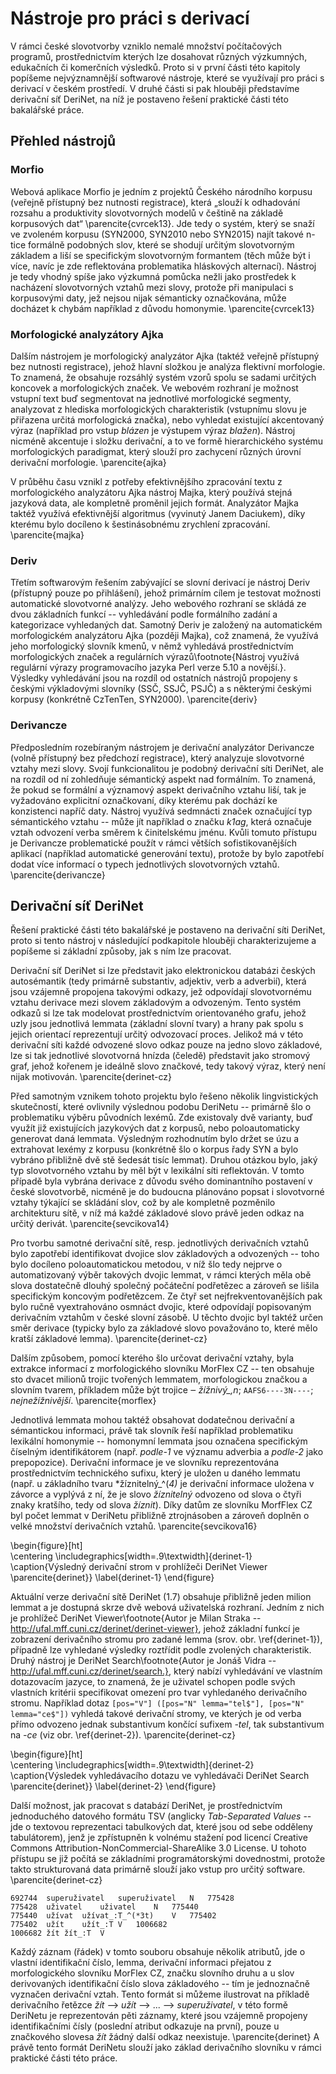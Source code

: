 
# Nástroje pro práci s derivací

V rámci české slovotvorby vzniklo nemalé množství počítačových programů, prostřednictvím kterých lze dosahovat různých výzkumných, edukačních či komerčních výsledků. Proto si v první části této kapitoly popíšeme nejvýznamnější softwarové nástroje, které se využívají pro práci s derivací v českém prostředí. V druhé části si pak hlouběji představíme derivační síť DeriNet, na níž je postaveno řešení praktické části této bakalářské práce.

## Přehled nástrojů

### Morfio

Webová aplikace Morfio je jedním z projektů Českého národního korpusu (veřejně přístupný bez nutnosti registrace), která „slouží k odhadování rozsahu a produktivity slovotvorných modelů v češtině na základě korpusových dat“ \parencite{cvrcek13}. Jde tedy o systém, který se snaží ve zvoleném korpusu (SYN2000, SYN2010 nebo SYN2015) najít takové n-tice formálně podobných slov, které se shodují určitým slovotvorným základem a liší se specifickým slovotvorným formantem (těch může být i více, navíc je zde reflektována problematika hláskových alternací). Nástroj je tedy vhodný spíše jako výzkumná pomůcka nežli jako prostředek k nacházení slovotvorných vztahů mezi slovy,  protože při manipulaci s korpusovými daty, jež nejsou nijak sémanticky označkována, může docházet k chybám například z důvodu homonymie. \parencite{cvrcek13}

### Morfologické analyzátory Ajka

Dalším nástrojem je morfologický analyzátor Ajka (taktéž veřejně přístupný bez nutnosti registrace), jehož hlavní složkou je analýza flektivní morfologie. To znamená, že obsahuje rozsáhlý systém vzorů spolu se sadami určitých koncovek a morfologických značek. Ve webovém rozhraní je možnost vstupní text buď segmentovat na jednotlivé morfologické segmenty, analyzovat z hlediska morfologických charakteristik (vstupnímu slovu je přiřazena určitá morfologická značka), nebo vyhledat existující akcentovaný výraz (například pro vstup *blázen* je výstupem výraz *blažen*).  Nástroj nicméně akcentuje i složku derivační, a to ve formě hierarchického systému morfologických paradigmat, který slouží pro zachycení různých úrovní derivační morfologie. \parencite{ajka}

V průběhu času vznikl z potřeby efektivnějšího zpracování textu z morfologického analyzátoru Ajka nástroj Majka, který používá stejná jazyková data, ale kompletně proměnil jejich formát. Analyzátor Majka taktéž využívá efektivnější algoritmus (vyvinutý Janem Daciukem), díky kterému bylo docíleno k šestinásobnému zrychlení zpracování. \parencite{majka}

### Deriv

Třetím softwarovým řešením zabývající se slovní derivací je nástroj Deriv (přístupný pouze po přihlášení), jehož primárním cílem je testovat možnosti automatické slovotvorné analýzy. Jeho webového rozhraní se skládá ze dvou základních funkcí -- vyhledávání podle formálního zadání a kategorizace vyhledaných dat. Samotný Deriv je založený na automatickém morfologickém analyzátoru Ajka (později Majka), což znamená, že využívá jeho morfologický slovník kmenů, v němž vyhledává prostřednictvím morfologických značek a regulárních výrazů\footnote{Nástroj využívá regulární výrazy programovacího jazyka Perl verze 5.10 a novější.}. Výsledky vyhledávání jsou na rozdíl od ostatních nástrojů propojeny s českými výkladovými slovníky (SSČ, SSJČ, PSJČ) a s některými českými korpusy (konkrétně CzTenTen, SYN2000). \parencite{deriv}

### Derivancze

Předposledním rozebíraným nástrojem je derivační analyzátor Derivancze (volně přístupný bez předchozí registrace), který analyzuje slovotvorné vztahy mezi slovy. Svojí funkcionalitou je podobný derivační síti DeriNet, ale na rozdíl od ní zohledňuje sémantický aspekt nad formálním. To znamená, že pokud se formální a významový aspekt derivačního vztahu liší, tak je vyžadováno explicitní označkovaní, díky kterému pak dochází ke konzistenci napříč daty. Nástroj využívá sedmnácti značek označující typ sémantického vztahu -- může jít  například o značku *k1ag*, která označuje vztah odvození verba směrem k činitelskému jménu. Kvůli tomuto přístupu je Derivancze problematické použít v rámci větších sofistikovanějších aplikací (například automatické generování textu), protože by bylo zapotřebí dodat více informací o typech jednotlivých slovotvorných vztahů. \parencite{derivancze}

## Derivační síť DeriNet

Řešení praktické části této bakalářské je postaveno na derivační síti DeriNet, proto si tento nástroj  v následující podkapitole hlouběji charakterizujeme a popíšeme si základní způsoby, jak s ním lze pracovat.

Derivační síť DeriNet si lze představit jako elektronickou databázi českých autosémantik (tedy primárně substantiv, adjektiv, verb a adverbií), která jsou vzájemně propojena takovými odkazy, jež odpovídají slovotvornému vztahu derivace mezi slovem základovým a odvozeným. Tento systém odkazů si lze tak modelovat prostřednictvím orientovaného grafu, jehož uzly jsou jednotlivá lemmata (základní slovní tvary) a hrany pak spolu s jejich orientací reprezentují určitý odvozovací proces. Jelikož má v této derivační síti každé odvozené slovo odkaz pouze na jedno slovo základové, lze si tak jednotlivé slovotvorná hnízda (čeledě) představit jako stromový graf, jehož kořenem je ideálně slovo značkové, tedy takový výraz, který není nijak motivován. \parencite{derinet-cz}

Před samotným vznikem tohoto projektu bylo řešeno několik lingvistických skutečností, které ovlivnily výslednou podobu DeriNetu -- primárně šlo o problematiku výběru původních lexémů. Zde existovaly dvě varianty, buď využít již existujících jazykových dat z korpusů, nebo poloautomaticky generovat daná lemmata. Výsledným rozhodnutím bylo držet se úzu a extrahovat lexémy z korpusu (konkrétně šlo o korpus řady SYN a bylo vybráno přibližně dvě stě šedesát tisíc lemmat). Druhou otázkou bylo, jaký typ slovotvorného vztahu by měl být v lexikální síti reflektován. V tomto případě byla vybrána derivace z důvodu svého dominantního postavení v české slovotvorbě, nicméně je do budoucna plánováno popsat i slovotvorné vztahy týkající se skládání slov, což by ale kompletně pozměnilo architekturu sítě, v níž má každé základové slovo právě jeden odkaz na určitý derivát. \parencite{sevcikova14}

Pro tvorbu samotné derivační sítě, resp. jednotlivých derivačních vztahů bylo zapotřebí identifikovat dvojice slov základových a odvozených -- toho bylo docíleno poloautomatickou metodou, v níž šlo tedy nejprve o automatizovaný výběr takových dvojic lemmat, v rámci kterých měla obě slova dostatečně dlouhý společný počáteční podřetězec a zároveň se lišila specifickým koncovým podřetězcem. Ze čtyř set nejfrekventovanějších pak bylo ručně vyextrahováno osmnáct dvojic, které odpovídají popisovaným derivačním vztahům v české slovní zásobě. U těchto dvojic byl taktéž určen směr derivace (typicky bylo za základové slovo považováno to, které mělo kratší základové lemma). \parencite{derinet-cz}

Dalším způsobem, pomocí kterého šlo určovat derivační vztahy, byla extrakce informací z morfologického slovníku MorFlex CZ -- ten obsahuje sto dvacet milionů trojic tvořených lemmatem, morfologickou značkou a slovním tvarem, příkladem může být trojice ‒ *žížnivý_,n*; `AAFS6----3N----`; *nejnežížnivější*. \parencite{morflex}

Jednotlivá lemmata mohou taktéž obsahovat dodatečnou derivační a sémantickou informaci, právě tak slovník řeší například problematiku lexikální homonymie -- homonymní lemmata jsou označena specifickým číselným identifikátorem (např. *podle-1* ve významu adverbia a *podle-2* jako prepopozice). Derivační informace je ve slovníku reprezentována prostřednictvím technického sufixu, který je uložen u daného lemmatu (např. u základního tvaru *žíznitelný_^(*4)* je derivační informace uložena v závorce a vyplývá z ní, že je slovo *žíznitelný* odvozeno od slova o čtyři znaky kratšího, tedy od slova *žíznit*). Díky datům ze slovníku MorfFlex CZ byl počet lemmat v DeriNetu přibližně ztrojnásoben a zároveň doplněn o velké množství derivačních vztahů. \parencite{sevcikova16}

\begin{figure}[ht]   
    \centering
    \includegraphics[width=.9\textwidth]{derinet-1}  
    \caption{Výsledný derivační strom v prohlížeči DeriNet Viewer \parencite{derinet}}
    \label{derinet-1}
 \end{figure}

Aktuální verze derivační sítě DeriNet (1.7) obsahuje přibližně jeden milion lemmat a je dostupná skrze dvě webová uživatelská rozhraní. Jedním z nich je prohlížeč DeriNet Viewer\footnote{Autor je Milan Straka -- http://ufal.mff.cuni.cz/derinet/derinet-viewer}, jehož základní funkcí je zobrazení derivačního stromu pro zadané lemma (srov. obr. \ref{derinet-1}), případně lze vyhledané výsledky roztřídit podle zvolených charakteristik. Druhý nástroj je DeriNet Search\footnote{Autor je Jonáš Vidra -- http://ufal.mff.cuni.cz/derinet/search.}, který nabízí vyhledávání ve vlastním dotazovacím jazyce, to znamená, že  je uživatel schopen podle svých vlastních kritérii specifikovat omezení pro tvar vyhledaného derivačního stromu. Například dotaz `[pos="V"] ([pos="N" lemma="tel$"], [pos="N" lemma="ce$"])` vyhledá takové derivační stromy, ve kterých je od verba přímo odvozeno jednak substantivum končící sufixem *-tel*, tak substantivum na *-ce* (viz obr. \ref{derinet-2}). \parencite{derinet-cz}

\begin{figure}[ht]   
    \centering
    \includegraphics[width=.9\textwidth]{derinet-2}  
    \caption{Výsledek vyhledávacího dotazu ve vyhledávači DeriNet Search \parencite{derinet}}
    \label{derinet-2}
 \end{figure}

Další možnost, jak pracovat s databází DeriNet, je prostřednictvím jednoduchého datového formátu TSV (anglicky *Tab-Separated Values* -- jde o textovou reprezentaci tabulkových dat, které jsou od sebe odděleny tabulátorem), jenž je zpřístupněn k volnému stažení pod licencí Creative Commons Attribution-NonCommercial-ShareAlike 3.0 License. U tohoto přístupu se již počítá se základními programátorskými dovednostmi, protože takto strukturovaná data primárně slouží jako vstup pro určitý software. \parencite{derinet-cz}

	692744	superuživatel	superuživatel	N	775428
    775428	uživatel	uživatel	N	775440
    775440	užívat	užívat_:T_^(*3t)	V	775402
    775402	užít	užít_:T	V	1006682
    1006682	žít	žít_:T	V

Každý záznam (řádek) v tomto souboru obsahuje několik atributů, jde o vlastní identifikační číslo, lemma, derivační informaci přejatou z morfologického slovníku MorFlex CZ, značku slovního druhu a u slov derivovaných identifikační číslo slova základového -- tím je jednoznačně vyznačen derivační vztah. Tento formát si můžeme ilustrovat na příkladě derivačního řetězce *žít* --> *užít* --> ... --> *superuživatel*, v této formě DeriNetu je reprezentován pěti záznamy, které jsou vzájemně propojeny identifikačními čísly (poslední atribut odkazuje na první), pouze u značkového slovesa *žít* žádný další odkaz neexistuje. \parencite{derinet} A právě tento formát DeriNetu slouží jako základ derivačního slovníku v rámci praktické části této práce.
